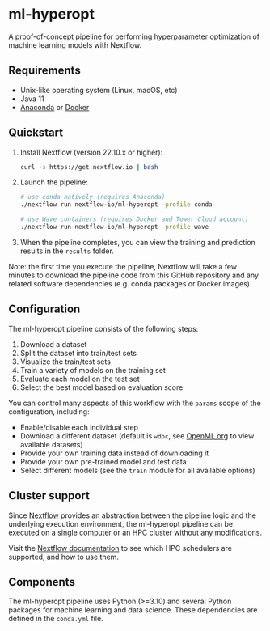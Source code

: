 # ml-hyperopt

A proof-of-concept pipeline for performing hyperparameter optimization of machine learning models with Nextflow.


## Requirements

* Unix-like operating system (Linux, macOS, etc)
* Java 11
* [Anaconda](https://www.anaconda.com/products/distribution) or [Docker](https://docs.docker.com/)


## Quickstart

1. Install Nextflow (version 22.10.x or higher):
    ```bash
    curl -s https://get.nextflow.io | bash
    ```

2. Launch the pipeline:
    ```bash
    # use conda natively (requires Anaconda)
    ./nextflow run nextflow-io/ml-hyperopt -profile conda

    # use Wave containers (requires Docker and Tower Cloud account)
    ./nextflow run nextflow-io/ml-hyperopt -profile wave
    ```

3. When the pipeline completes, you can view the training and prediction results in the `results` folder.

Note: the first time you execute the pipeline, Nextflow will take a few minutes to download the pipeline code from this GitHub repository and any related software dependencies (e.g. conda packages or Docker images).


## Configuration

The ml-hyperopt pipeline consists of the following steps:

1. Download a dataset
2. Split the dataset into train/test sets
3. Visualize the train/test sets
4. Train a variety of models on the training set
5. Evaluate each model on the test set
6. Select the best model based on evaluation score

You can control many aspects of this workflow with the `params` scope of the configuration, including:

* Enable/disable each individual step
* Download a different dataset (default is `wdbc`, see [OpenML.org](https://www.openml.org/search?type=data&status=active) to view available datasets)
* Provide your own training data instead of downloading it
* Provide your own pre-trained model and test data
* Select different models (see the `train` module for all available options)


## Cluster support

Since [Nextflow](http://www.nextflow.io) provides an abstraction between the pipeline logic and the underlying execution environment, the ml-hyperopt pipeline can be executed on a single computer or an HPC cluster without any modifications.

Visit the [Nextflow documentation](https://www.nextflow.io/docs/latest/executor.html) to see which HPC schedulers are supported, and how to use them.


## Components

The ml-hyperopt pipeline uses Python (>=3.10) and several Python packages for machine learning and data science. These dependencies are defined in the `conda.yml` file.
